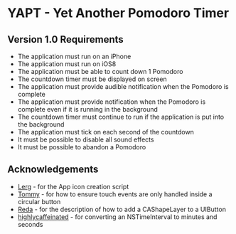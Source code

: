 # YAPT - Yet Another Pomodoro Timer #

## Version 1.0 Requirements ##
 - The application must run on an iPhone
 - The application must run on iOS8
 - The application must be able to count down 1 Pomodoro
 - The countdown timer must be displayed on screen
 - The application must provide audible notification when the Pomodoro is complete
 - The application must provide notification when the Pomodoro is complete even if it is running in the background
 - The countdown timer must continue to run if the application is put into the background
 - The application must tick on each second of the countdown
 - It must be possible to disable all sound effects
 - It must be possible to abandon a Pomodoro

## Acknowledgements ##
 - [Lerg](https://gist.github.com/Lerg/b0a643a13f751747976f) - for the App icon creation script
 - [Tommy](http://stackoverflow.com/a/13755158) - for how to ensure touch events are only handled inside a circular button
 - [Reda](http://robots.thoughtbot.com/designing-for-ios-taming-uibutton) - for the description of how to add a CAShapeLayer to a UIButton
 - [highlycaffeinated](http://stackoverflow.com/questions/6253666/make-a-two-digit-string-from-a-single-digit-integer) - for converting an NSTimeInterval to minutes and seconds